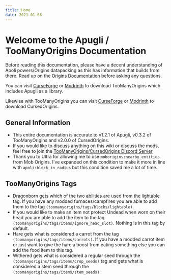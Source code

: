 ```yaml
---
title: Home
date: 2021-01-08
---
```


# Welcome to the Apugli / TooManyOrigins Documentation

Before reading this documentation, please have a decent understanding of Apoli powers/Origins datapacking as this has information that builds from there.
Read up on the [Origins Documentation](https://origins.readthedocs.io/en/latest/) before asking any questions.

You can visit [CurseForge](https://www.curseforge.com/minecraft/mc-mods/toomanyorigins) or [Modrinth](https://modrinth.com/mod/toomanyorigins) to download TooManyOrigins which includes Apugli as a library.

Likewise with TooManyOrigins you can visit [CurseForge](https://www.curseforge.com/minecraft/mc-mods/cursedorigins) or [Modrinth](https://modrinth.com/mod/cursedorigins) to download CursedOrigins.

## General Information
* This entire documentation is accurate to v1.2.1 of Apugli, v0.3.2 of TooManyOrigins and v2.0.0 of CursedOrigins.
* If you would like to discuss anything on this wiki or discuss the mods, feel free to join the [TooManyOrigins/CursedOrigins Discord Server](https://discord.gg/UBfEjsANNz)
* Thank you to Ultra for allowing me to use `moborigins:nearby_entities` from Mob Origins. I've expanded on this condition to make it more in line with `apoli:block_in_radius` but this condition saved me a lot of time.

## TooManyOrigins Tags
* Dragonborn gets which of the two abilities are used from the lightable tag. If you have any modded furnaces/campfires you are able to add them to the tag `(toomanyorigins/tags/blocks/lightable)`.
* If you would like to make an item not protect Undead when worn on their head you are able to add the item to the tag `(toomanyorigins/tags/items/ignore_head_slot)`. Nothing is in this tag by default.
* Hare gets what is considered a carrot from the tag `(toomanyorigins/tags/items/carrots)`. If you have a modded carrot item or just want to give the hare a boost from eating something else you can add the food item to this tag.
* Withered gets what is considered a regular seed through the `(toomanyorigins/tags/items/crop_seeds)` tag and gets what is considered a stem seed through the `(toomanyorigins/tags/items/stem_seeds)`.